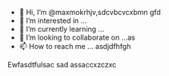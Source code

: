 - 👋 Hi, I’m @maxmokrhjv,sdcvbcvcxbmn gfd
- 👀 I’m interested in ...
- 🌱 I’m currently learning ...
- 💞️ I’m looking to collaborate on ...as
- 📫 How to reach me ...
asdjdfhfgh
<!---xsa
maxmokr/maxmokr is a ✨ special ✨xa repository because its `README.md` (this file) appears on your GitHub profile.
You can click the Preview link to take a look at your changes.
--->
Ewfasdtfulsac
sad
assaccxzczxc
